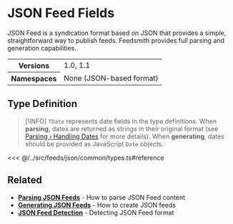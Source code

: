 # JSON Feed Fields

JSON Feed is a syndication format based on JSON that provides a simple, straightforward way to publish feeds. Feedsmith provides full parsing and generation capabilities.

<table>
  <tbody>
    <tr>
      <th>Versions</th>
      <td>1.0, 1.1</td>
    </tr>
    <tr>
      <th>Namespaces</th>
      <td>None (JSON-based format)</td>
    </tr>
  </tbody>
</table>

## Type Definition

> [!INFO]
> `TDate` represents date fields in the type definitions. When **parsing**, dates are returned as strings in their original format (see [Parsing › Handling Dates](/parsing/dates) for more details). When **generating**, dates should be provided as JavaScript `Date` objects.

<<< @/../src/feeds/json/common/types.ts#reference

## Related

- **[Parsing JSON Feeds](/parsing/#json-feed)** - How to parse JSON Feed content
- **[Generating JSON Feeds](/generating/#json-feed)** - How to create JSON feeds
- **[JSON Feed Detection](/parsing/detecting#json-feed)** - Detecting JSON Feed format